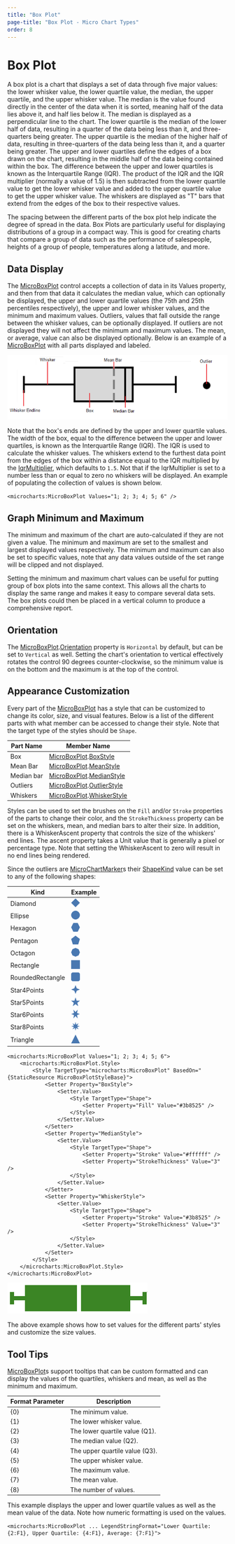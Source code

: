 ```yaml
---
title: "Box Plot"
page-title: "Box Plot - Micro Chart Types"
order: 8
---
```

# Box Plot

A box plot is a chart that displays a set of data through five major values: the lower whisker value, the lower quartile value, the median, the upper quartile, and the upper whisker value. The median is the value found directly in the center of the data when it is sorted, meaning half of the data lies above it, and half lies below it. The median is displayed as a perpendicular line to the chart. The lower quartile is the median of the lower half of data, resulting in a quarter of the data being less than it, and three-quarters being greater. The upper quartile is the median of the higher half of data, resulting in three-quarters of the data being less than it, and a quarter being greater. The upper and lower quartiles define the edges of a box drawn on the chart, resulting in the middle half of the data being contained within the box. The difference between the upper and lower quartiles is known as the Interquartile Range (IQR). The product of the IQR and the IQR multiplier (normally a value of 1.5) is then subtracted from the lower quartile value to get the lower whisker value and added to the upper quartile value to get the upper whisker value. The whiskers are displayed as "T" bars that extend from the edges of the box to their respective values.

The spacing between the different parts of the box plot help indicate the degree of spread in the data.  Box Plots are particularly useful for displaying distributions of a group in a compact way. This is good for creating charts that compare a group of data such as the performance of salespeople, heights of a group of people, temperatures along a latitude, and more.

## Data Display

The [MicroBoxPlot](xref:ActiproSoftware.Windows.Controls.MicroCharts.MicroBoxPlot) control accepts a collection of data in its Values property, and then from that data it calculates the median value, which can optionally be displayed, the upper and lower quartile values (the 75th and 25th percentiles respectively), the upper and lower whisker values, and the minimum and maximum values. Outliers, values that fall outside the range between the whisker values, can be optionally displayed. If outliers are not displayed they will not affect the minimum and maximum values. The mean, or average, value can also be displayed optionally. Below is an example of a [MicroBoxPlot](xref:ActiproSoftware.Windows.Controls.MicroCharts.MicroBoxPlot) with all parts displayed and labeled.

![Screenshot](../images/box-plot-diagram.png)

Note that the box's ends are defined by the upper and lower quartile values. The width of the box, equal to the difference between the upper and lower quartiles, is known as the Interquartile Range (IQR). The IQR is used to calculate the whisker values. The whiskers extend to the furthest data point from the edges of the box within a distance equal to the IQR multiplied by the [IqrMultiplier](xref:ActiproSoftware.Windows.Controls.MicroCharts.MicroBoxPlot.IqrMultiplier), which	defaults to `1.5`. Not that if the IqrMultiplier is set to a number less than or equal to zero no whiskers	will be displayed. An example of populating the collection of values is shown below.

```xaml
<microcharts:MicroBoxPlot Values="1; 2; 3; 4; 5; 6" />
```

## Graph Minimum and Maximum

The minimum and maximum of the chart are auto-calculated if they are not given a value.  The minimum and maximum are set to the smallest and largest displayed values respectively.  The minimum and maximum can also be set to specific values, note that any data values outside of the set range will be clipped and not displayed.

Setting the minimum and maximum chart values can be useful for putting group of box plots into the same context. This allows all the charts to display the same range and makes it easy to compare several data sets. The box plots could then be placed in a vertical column to produce a comprehensive report.

## Orientation

The [MicroBoxPlot](xref:ActiproSoftware.Windows.Controls.MicroCharts.MicroBoxPlot).[Orientation](xref:ActiproSoftware.Windows.Controls.MicroCharts.MicroBoxPlot.Orientation) property is `Horizontal` by default, but can be set to `Vertical` as well. Setting the chart's orientation to vertical effectively rotates the control 90 degrees counter-clockwise, so the minimum value is on the bottom and the maximum is at the top of the control.

## Appearance Customization

Every part of the [MicroBoxPlot](xref:ActiproSoftware.Windows.Controls.MicroCharts.MicroBoxPlot) has a style that can be customized to change its color, size, and visual features. Below is a list of the different parts with what member can be accessed to change their style.  Note that the target type of the styles should be `Shape`.

| Part Name | Member Name |
|-----|-----|
| Box | [MicroBoxPlot](xref:ActiproSoftware.Windows.Controls.MicroCharts.MicroBoxPlot).[BoxStyle](xref:ActiproSoftware.Windows.Controls.MicroCharts.MicroBoxPlot.BoxStyle) |
| Mean Bar | [MicroBoxPlot](xref:ActiproSoftware.Windows.Controls.MicroCharts.MicroBoxPlot).[MeanStyle](xref:ActiproSoftware.Windows.Controls.MicroCharts.MicroBoxPlot.MeanStyle) |
| Median bar | [MicroBoxPlot](xref:ActiproSoftware.Windows.Controls.MicroCharts.MicroBoxPlot).[MedianStyle](xref:ActiproSoftware.Windows.Controls.MicroCharts.MicroBoxPlot.MedianStyle) |
| Outliers | [MicroBoxPlot](xref:ActiproSoftware.Windows.Controls.MicroCharts.MicroBoxPlot).[OutlierStyle](xref:ActiproSoftware.Windows.Controls.MicroCharts.MicroBoxPlot.OutlierStyle) |
| Whiskers | [MicroBoxPlot](xref:ActiproSoftware.Windows.Controls.MicroCharts.MicroBoxPlot).[WhiskerStyle](xref:ActiproSoftware.Windows.Controls.MicroCharts.MicroBoxPlot.WhiskerStyle) |

Styles can be used to set the brushes on the `Fill` and/or `Stroke` properties of the parts to change their color, and the `StrokeThickness` property can be set on the whiskers, mean, and median bars to alter their size. In addition, there is a WhiskerAscent property that controls the size of the whiskers' end lines. The ascent property takes a Unit value that is generally a pixel or percentage type. Note that setting the WhiskerAscent to zero will result in no end lines being rendered.

Since the outliers are [MicroChartMarker](xref:ActiproSoftware.Windows.Controls.MicroCharts.MicroChartMarker)s their [ShapeKind](xref:ActiproSoftware.Windows.Controls.MicroCharts.MicroChartMarker.ShapeKind) value can be set to any of the following shapes:

| Kind | Example |
|-----|-----|
| Diamond | ![Screenshot](../images/marker-diamond.png) |
| Ellipse | ![Screenshot](../images/marker-ellipse.png) |
| Hexagon | ![Screenshot](../images/marker-hexagon.png) |
| Pentagon | ![Screenshot](../images/marker-pentagon.png) |
| Octagon | ![Screenshot](../images/marker-octagon.png) |
| Rectangle | ![Screenshot](../images/marker-rectangle.png) |
| RoundedRectangle | ![Screenshot](../images/marker-rounded-rectangle.png) |
| Star4Points | ![Screenshot](../images/marker-star4-points.png) |
| Star5Points | ![Screenshot](../images/marker-star5-points.png) |
| Star6Points | ![Screenshot](../images/marker-star6-points.png) |
| Star8Points | ![Screenshot](../images/marker-star8-points.png) |
| Triangle | ![Screenshot](../images/marker-triangle.png) |

```xaml
<microcharts:MicroBoxPlot Values="1; 2; 3; 4; 5; 6">
	<microcharts:MicroBoxPlot.Style>
		<Style TargetType="microcharts:MicroBoxPlot" BasedOn="{StaticResource MicroBoxPlotStyleBase}">
			<Setter Property="BoxStyle">
				<Setter.Value>
					<Style TargetType="Shape">
						<Setter Property="Fill" Value="#3b8525" />
					</Style>
				</Setter.Value>
			</Setter>
			<Setter Property="MedianStyle">
				<Setter.Value>
					<Style TargetType="Shape">
						<Setter Property="Stroke" Value="#ffffff" />
						<Setter Property="StrokeThickness" Value="3" />
					</Style>
				</Setter.Value>
			</Setter>
			<Setter Property="WhiskerStyle">
				<Setter.Value>
					<Style TargetType="Shape">
						<Setter Property="Stroke" Value="#3b8525" />
						<Setter Property="StrokeThickness" Value="3" />
					</Style>
				</Setter.Value>
			</Setter>
		</Style>
	</microcharts:MicroBoxPlot.Style>
</microcharts:MicroBoxPlot>
```

![Screenshot](../images/box-plot-appearance-customization.png)

The above example shows how to set values for the different parts' styles and customize the size values.

## Tool Tips

[MicroBoxPlot](xref:ActiproSoftware.Windows.Controls.MicroCharts.MicroBoxPlot)s support tooltips that can be custom formatted and can display the values of the quartiles, whiskers and mean, as well as the minimum and maximum.

| Format Parameter | Description |
|-----|-----|
| \{0} | The minimum value. |
| \{1} | The lower whisker value. |
| \{2} | The lower quartile value (Q1). |
| \{3} | The median value (Q2). |
| \{4} | The upper quartile value (Q3). |
| \{5} | The upper whisker value. |
| \{6} | The maximum value. |
| \{7} | The mean value. |
| \{8} | The number of values. |

This example displays the upper and lower quartile values as well as the mean value of the data.  Note how numeric formatting is used on the values.

```xaml
<microcharts:MicroBoxPlot ... LegendStringFormat="Lower Quartile: {2:F1}, Upper Quartile: {4:F1}, Average: {7:F1}">
```
